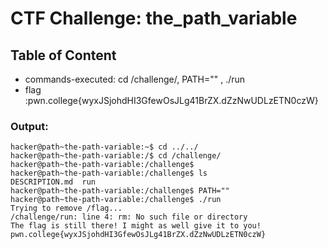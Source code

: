 # CTF Challenge: the_path_variable

## Table of Content

- commands-executed: cd /challenge/, PATH="" , ./run
- flag :pwn.college{wyxJSjohdHI3GfewOsJLg41BrZX.dZzNwUDLzETN0czW}


### Output:
```console
hacker@path~the-path-variable:~$ cd ../../
hacker@path~the-path-variable:/$ cd /challenge/
hacker@path~the-path-variable:/challenge$ 
hacker@path~the-path-variable:/challenge$ ls
DESCRIPTION.md  run
hacker@path~the-path-variable:/challenge$ PATH=""
hacker@path~the-path-variable:/challenge$ ./run
Trying to remove /flag...
/challenge/run: line 4: rm: No such file or directory
The flag is still there! I might as well give it to you!
pwn.college{wyxJSjohdHI3GfewOsJLg41BrZX.dZzNwUDLzETN0czW}
```
